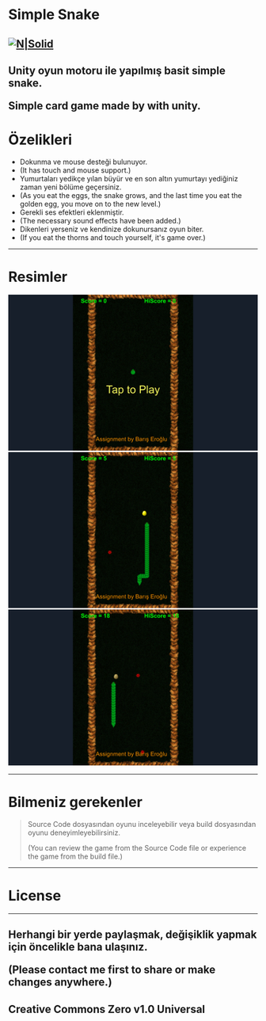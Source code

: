 <h1 class="code-line" data-line-start=0 data-line-end=1 ><a id="Simple_Snake_0"></a>Simple Snake</h1>
<h2 class="code-line" data-line-start=2 data-line-end=4 ><a id="NSolidhttpsplaylhgoogleusercontentcom4ChxU_bzuJe8ix7IC7fYOq5xH3rtDjDMFogy4NsF6l8jNH9Q_G7zQUWoZtWvkliyww2247h1264rwhttpwwwartistscompanydigital_2"></a><a href="http://www.artistscompany.tech"><img src="https://raw.githubusercontent.com/creosB/presentation/main/background.png" alt="N|Solid"></a></h2>
<h2 class="code-line" data-line-start=4 data-line-end=6 ><a id="Unity_oyun_motoru_ile_yaplm_basit_simple_snake_4"></a>Unity oyun motoru ile yapılmış basit simple snake.

Simple card game made by with unity.</h2>
<h1 class="code-line" data-line-start=6 data-line-end=7 ><a id="zelikleri_6"></a>Özelikleri</h1>
<ul>
<li class="has-line-data" data-line-start="8" data-line-end="9">Dokunma ve mouse desteği bulunuyor.</li>
<li class="has-line-data" data-line-start="8" data-line-end="9">(It has touch and mouse support.)</li>
<li class="has-line-data" data-line-start="9" data-line-end="10">Yumurtaları yedikçe yılan büyür ve en son altın yumurtayı yediğiniz zaman yeni bölüme geçersiniz.</li>
<li class="has-line-data" data-line-start="9" data-line-end="10">(As you eat the eggs, the snake grows, and the last time you eat the golden egg, you move on to the new level.)</li>
<li class="has-line-data" data-line-start="10" data-line-end="11">Gerekli ses efektleri eklenmiştir.</li>
<li class="has-line-data" data-line-start="10" data-line-end="11">(The necessary sound effects have been added.)</li>
<li class="has-line-data" data-line-start="11" data-line-end="12">Dikenleri yerseniz ve kendinize dokunursanız oyun biter.</li>
<li class="has-line-data" data-line-start="11" data-line-end="12">(If you eat the thorns and touch yourself, it's game over.)</li>
</ul>
<hr>
<h1 class="code-line" data-line-start=13 data-line-end=14 ><a id="Resimler_13"></a>Resimler</h1>
<p class="has-line-data" data-line-start="14" data-line-end="17"><img src="https://raw.githubusercontent.com/creosB/Simple-Snake/main/resim1.png" alt=""><br>
<img src="https://raw.githubusercontent.com/creosB/Simple-Snake/main/resim2.png" alt=""><br>
<img src="https://raw.githubusercontent.com/creosB/Simple-Snake/main/resim3.png" alt=""></p>
<hr>
<h1 class="code-line" data-line-start=18 data-line-end=19 ><a id="Bilmeniz_gerekenler_18"></a>Bilmeniz gerekenler</h1>
<blockquote>
<p class="has-line-data" data-line-start="19" data-line-end="20">Source Code dosyasından oyunu inceleyebilir veya build dosyasından oyunu deneyimleyebilirsiniz.</p>
<p class="has-line-data" data-line-start="19" data-line-end="20">(You can review the game from the Source Code file or experience the game from the build file.)</p>
</blockquote>
<hr>
<h1 class="code-line" data-line-start=21 data-line-end=22 ><a id="License_21"></a>License</h1>
<hr>
<h2 class="code-line" data-line-start=23 data-line-end=25 ><a id="Herhangi_bir_yerde_paylamak_deiiklik_yapmak_iin_ncelikle_bana_ulanz_23"></a>Herhangi bir yerde paylaşmak, değişiklik yapmak için öncelikle bana ulaşınız.

(Please contact me first to share or make changes anywhere.)
</h2>
<h2 class="code-line" data-line-start=25 data-line-end=27 ><a id="Creative_Commons_Zero_v10_Universal_25"></a>Creative Commons Zero v1.0 Universal</h2>
